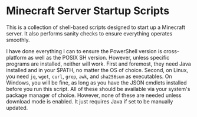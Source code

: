 # Minecraft Server Startup Scripts

This is a collection of shell-based scripts designed to start up a Minecraft server.
It also performs sanity checks to ensure everything operates smoothly.

I have done everything I can to ensure the PowerShell version is cross-platform as well as the POSIX SH version.
However, unless specific programs are installed, neither will work.
First and foremost, they need Java installed and in your $PATH, no matter the OS of choice.
Second, on Linux, you need `jq`, `wget`, `curl`, `grep`, `awk`, and `sha256sum` as executables.
On Windows, you will be fine, as long as you have the JSON cmdlets installed before you run this script.
All of these should be available via your system's package manager of choice.
However, none of these are needed unless download mode is enabled. It just requires Java if set to be manually updated.
